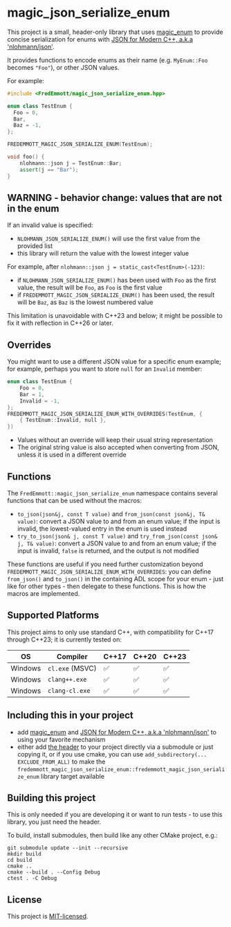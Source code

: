 # magic_json_serialize_enum

This project is a small, header-only library that uses [magic_enum](https://github.com/Neargye/magic_enum) to provide concise serialization for enums with [JSON for Modern C++, a.k.a 'nlohmann/json'](https://github.com/nlohmann/json).

It provides functions to encode enums as their name (e.g. `MyEnum::Foo` becomes `"Foo"`), or other JSON values.

For example:

```C++
#include <FredEmmott/magic_json_serialize_enum.hpp>

enum class TestEnum {
  Foo = 0,
  Bar,
  Baz = -1,
};

FREDEMMOTT_MAGIC_JSON_SERIALIZE_ENUM(TestEnum);

void foo() {
    nlohmann::json j = TestEnum::Bar;
    assert(j == "Bar");
}
```

## WARNING - behavior change: values that are not in the enum

If an invalid value is specified:
- `NLOHMANN_JSON_SERIALIZE_ENUM()` will use the first value from the provided list
- this library will return the value with the lowest integer value

For example, after `nlohmann::json j = static_cast<TestEnum>(-123)`:
- if `NLOHMANN_JSON_SERIALIZE_ENUM()` has been used with `Foo` as the first value, the result will be `Foo`, as `Foo` is the first value
- if `FREDEMMOTT_MAGIC_JSON_SERIALIZE_ENUM()` has been used, the result will be `Baz`, as `Baz` is the lowest numbered value

This limitation is unavoidable with C++23 and below; it might be possible to fix it with reflection in C++26 or later.

## Overrides

You might want to use a different JSON value for a specific enum example; for example, perhaps you want to store `null` for an `Invalid` member:

```c++
enum class TestEnum {
    Foo = 0,
    Bar = 1,
    Invalid = -1,
};
FREDEMMOTT_MAGIC_JSON_SERIALIZE_ENUM_WITH_OVERRIDES(TestEnum, {
    { TestEnum::Invalid, null },
})
```

- Values without an override will keep their usual string representation
- The original string value is also accepted when converting from JSON, unless it is used in a different override

## Functions

The `FredEmmott::magic_json_serialize_enum` namespace contains several functions that can be used without the macros:

- `to_json(json&j, const T value)` and `from_json(const json&j, T& value)`: convert a JSON value to and from an enum value; if the input is invalid, the lowest-valued entry in the enum is used instead
- `try_to_json(json& j, const T value)` and `try_from_json(const json& j, T& value)`: convert a JSON value to and from an enum value; if the input is invalid, `false` is returned, and the output is not modified

These functions are useful if you need further customization beyond `FREDEMMOTT_MAGIC_JSON_SERIALIZE_ENUM_WITH_OVERRIDES`: you can define `from_json()` and `to_json()` in the containing ADL scope for your enum - just like for other types - then delegate to these functions. This is how the macros are implemented.

## Supported Platforms

This project aims to only use standard C++, with compatibility for C++17 through C++23; it is currently tested on:

| OS | Compiler | C++17 | C++20 | C++23 |
|-|-|-|-|-|
| Windows | `cl.exe` (MSVC) | ✅ | ✅ | ✅  |
| Windows | `clang++.exe` | ✅ | ✅ | ✅  |
| Windows | `clang-cl.exe` | ✅ | ✅ | ✅  |

## Including this in your project

- add [magic_enum](https://github.com/Neargye/magic_enum) and [JSON for Modern C++, a.k.a 'nlohmann/json'](https://github.com/nlohmann/json) to using your favorite mechanism
- either add [the header](https://github.com/fredemmott/magic_json_serialize_enum/tree/main/include/FredEmmott) to your project directly via a submodule or just copying it, or if you use cmake, you can use `add_subdirectory(... EXCLUDE_FROM_ALL)` to make the `fredemmott_magic_json_serialize_enum::fredemmott_magic_json_serialize_enum` library target available

## Building this project

This is only needed if you are developing it or want to run tests - to use this library, you just need the header.

To build, install submodules, then build like any other CMake project, e.g.:

```
git submodule update --init --recursive
mkdir build
cd build
cmake ..
cmake --build . --Config Debug
ctest . -C Debug
```

## License

This project is [MIT-licensed](LICENSE).